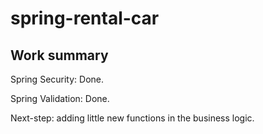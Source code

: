 # spring-rental-car

## Work summary

Spring Security: Done.

Spring Validation: Done.

Next-step: adding little new functions in the business logic.
